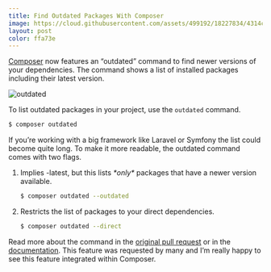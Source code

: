```yaml
---
title: Find Outdated Packages With Composer
image: https://cloud.githubusercontent.com/assets/499192/18227834/4314cc5e-7232-11e6-90f3-ff683569f432.jpeg
layout: post
color: ffa73e
---
```


[Composer](https://getcomposer.org/) now features an “outdated” command to find newer versions of your dependencies. The command shows a list of installed packages including their latest version.

![outdated](https://cloud.githubusercontent.com/assets/499192/18227834/4314cc5e-7232-11e6-90f3-ff683569f432.jpeg)

To list outdated packages in your project, use the `outdated` command.

```sh
$ composer outdated
```

If you’re working with a big framework like Laravel or Symfony the list could become quite long. To make it more readable, the outdated command comes with two flags.

1. Implies -latest, but this lists *\*only\** packages that have a newer version available.

   ```sh
   $ composer outdated --outdated
   ```

2. Restricts the list of packages to your direct dependencies.

   ```sh
   $ composer outdated --direct
   ```

Read more about the command in the [original pull request](https://github.com/composer/composer/pull/5028) or in the [documentation](https://getcomposer.org/doc/03-cli.md#outdated). This feature was requested by many and I’m really happy to see this feature integrated within Composer.

